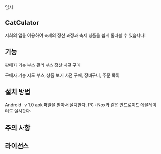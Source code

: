 임시
## CatCulator
저희의 앱을 이용하여 축제의 정산 과정과 축제 상품을 쉽게 둘러볼 수 있습니다!

## 기능
판매자 기능
부스 관리
부스 정산
사전 구매

구매자 기능
지도
부스, 상품 보기
사전 구매, 장바구니, 주문 목록


## 설치 방법
Android : v 1.0 apk 파일을 받아서 설치한다.
PC : Nox와 같은 안드로이드 에뮬레이터로 설치한다.

## 주의 사항

## 라이선스
